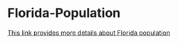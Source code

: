 # Florida-Population

[This link provides more details about Florida population](https://worldpopulationreview.com/states/florida-population)
